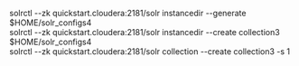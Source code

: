 solrctl --zk quickstart.cloudera:2181/solr instancedir --generate $HOME/solr_configs4  
solrctl --zk quickstart.cloudera:2181/solr instancedir --create collection3 $HOME/solr_configs4  
solrctl --zk quickstart.cloudera:2181/solr collection --create collection3 -s 1  
